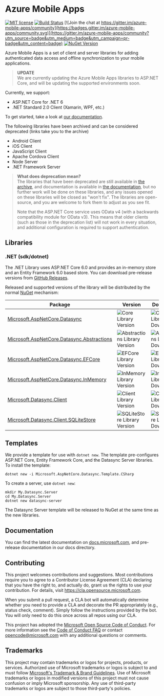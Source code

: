 # Azure Mobile Apps

[![MIT license](https://img.shields.io/badge/License-MIT-blue.svg)](https://github.com/azure/azure-mobile-apps/tree/main/LICENSE.txt)
[![Build Status](https://dev.azure.com/devdiv/DevDiv/_apis/build/status/Xamarin/Components/Azure.azure-mobile-apps?repoName=Azure%2Fazure-mobile-apps&branchName=main)](https://dev.azure.com/devdiv/DevDiv/_build/latest?definitionId=14830&repoName=Azure%2Fazure-mobile-apps&branchName=main) [![Join the chat at https://gitter.im/azure-mobile-apps/community](https://badges.gitter.im/azure-mobile-apps/community.svg)](https://gitter.im/azure-mobile-apps/community?utm_source=badge&utm_medium=badge&utm_campaign=pr-badge&utm_content=badge) [![NuGet Version][v1]](https://www.nuget.org/packages?q=Microsoft+Datasync)

Azure Mobile Apps is a set of client and server libraries for adding authenticated data access and offline synchronization to your mobile applications.

> **UPDATE**<br/>
> We are currently updating the Azure Mobile Apps libraries to ASP.NET Core, and will be updating the supported environments soon.

Currently, we support:

* ASP.NET Core for .NET 6
* .NET Standard 2.0 Client (Xamarin, WPF, etc.)

To get started, take a look at [our documentation](https://azure.github.io/azure-mobile-apps).

The following libraries have been archived and can be considered deprecated (links take you to the archive)

* Android Client
* iOS Client
* JavaScript Client
* Apache Cordova Client
* Node Server
* .NET Framework Server

> **What does deprecation mean?**<br/>
> The libraries that have been deprecated are still available in [the archive](https://github.com/azure/azure-mobile-apps/tree/archive), and documentation is available in [the documentation](https://azure.github.io/azure-mobile-apps/), but no further work will be done on these libraries, and any issues opened on these libraries will be closed as "won't fix".  The libraries are open-source, and you are welcome to fork them to adjust as you see fit.
>
> Note that the ASP.NET Core service uses OData v4 (with a backwards compatibility module for OData v3).  This means that older clients (such as those in the deprecation list) will not work in every situation, and additional configuration is required to support authentication.

## Libraries

### .NET (sdk/dotnet)

The .NET Library uses ASP.NET Core 6.0 and provides an in-memory store and an Entity Framework 6.0 based store.  You can download pre-release versions from [GitHub Releases](https://github.com/Azure/azure-mobile-apps/releases).

Released and supported versions of the library will be distributed by the normal [NuGet](https://www.nuget.org/) mechanism:

| Package | Version | Downloads |
|---------|---------|-----------|
| [Microsoft.AspNetCore.Datasync] | ![Core Library Version][v1] | ![Core Library Downloads][d1] |
| [Microsoft.AspNetCore.Datasync.Abstractions] | ![Abstractions Library Version][v2] | ![Abstractions Library Downloads][d2] |
| [Microsoft.AspNetCore.Datasync.EFCore] | ![EFCore Library Version][v3] | ![EFCore Library Downloads][d3] |
| [Microsoft.AspNetCore.Datasync.InMemory] | ![InMemory Library Version][v4] | ![InMemory Library Downloads][d4] |
| [Microsoft.Datasync.Client] | ![Client Library Version][v5] | ![Client Library Downloads][d5] |
| [Microsoft.Datasync.Client.SQLiteStore] | ![SQLiteStore Library Version][v6] | ![SQLiteStore Library Downloads][d6] |

## Templates

We provide a template for use with `dotnet new`.  The template pre-configures ASP.NET Core, Entity Framework Core, and the Datasync Server libraries.  To install the template:

```dotnetcli
dotnet new -i Microsoft.AspNetCore.Datasync.Template.CSharp
```

To create a server, use `dotnet new`:

```dotnetcli
mkdir My.Datasync.Server
cd My.Datasync.Server
dotnet new datasync-server
```

The Datasync Server template will be released to NuGet at the same time as the new libraries.

## Documentation

You can find the latest documentation on [docs.microsoft.com](https://docs.microsoft.com/azure/developer/mobile-apps/azure-mobile-apps/overview), and pre-release documentation in our docs directory.

## Contributing

This project welcomes contributions and suggestions.  Most contributions require you to agree to a Contributor License Agreement (CLA) declaring that you have the right to, and actually do, grant us the rights to use your contribution. For details, visit https://cla.opensource.microsoft.com.

When you submit a pull request, a CLA bot will automatically determine whether you need to provide a CLA and decorate the PR appropriately (e.g., status check, comment). Simply follow the instructions provided by the bot. You will only need to do this once across all repos using our CLA.

This project has adopted the [Microsoft Open Source Code of Conduct](https://opensource.microsoft.com/codeofconduct/). For more information see the [Code of Conduct FAQ](https://opensource.microsoft.com/codeofconduct/faq/) or contact [opencode@microsoft.com](mailto:opencode@microsoft.com) with any additional questions or comments.

## Trademarks

This project may contain trademarks or logos for projects, products, or services. Authorized use of Microsoft trademarks or logos is subject to and must follow [Microsoft's Trademark & Brand Guidelines](https://www.microsoft.com/legal/intellectualproperty/trademarks/usage/general). Use of Microsoft trademarks or logos in modified versions of this project must not cause confusion or imply Microsoft sponsorship. Any use of third-party trademarks or logos are subject to those third-party's policies.

<!-- Links -->
[Microsoft.AspNetCore.Datasync]: https://www.nuget.org/packages/Microsoft.AspNetCore.Datasync
[Microsoft.AspNetCore.Datasync.Abstractions]: https://www.nuget.org/packages/Microsoft.AspNetCore.Datasync.Abstractions
[Microsoft.AspNetCore.Datasync.EFCore]: https://www.nuget.org/packages/Microsoft.AspNetCore.Datasync.EFCore
[Microsoft.AspNetCore.Datasync.InMemory]: https://www.nuget.org/packages/Microsoft.AspNetCore.Datasync.InMemory
[Microsoft.Datasync.Client]: https://www.nuget.org/packages/Microsoft.Datasync.Client
[Microsoft.Datasync.Client.SQLiteStore]: https://www.nuget.org/packages/Microsoft.Datasync.Client.SQLiteStore

<!-- Images -->
[v1]: https://badgen.net/nuget/v/Microsoft.AspNetCore.Datasync
[v2]: https://badgen.net/nuget/v/Microsoft.AspNetCore.Datasync.Abstractions
[v3]: https://badgen.net/nuget/v/Microsoft.AspNetCore.Datasync.EFCore
[v4]: https://badgen.net/nuget/v/Microsoft.AspNetCore.Datasync.InMemory
[v5]: https://badgen.net/nuget/v/Microsoft.Datasync.Client
[v6]: https://badgen.net/nuget/v/Microsoft.Datasync.Client.SQLiteStore

[d1]: https://badgen.net/nuget/dt/Microsoft.AspNetCore.Datasync
[d2]: https://badgen.net/nuget/dt/Microsoft.AspNetCore.Datasync.Abstractions
[d3]: https://badgen.net/nuget/dt/Microsoft.AspNetCore.Datasync.EFCore
[d4]: https://badgen.net/nuget/dt/Microsoft.AspNetCore.Datasync.InMemory
[d5]: https://badgen.net/nuget/dt/Microsoft.Datasync.Client
[d6]: https://badgen.net/nuget/dt/Microsoft.Datasync.Client.SQLiteStore
